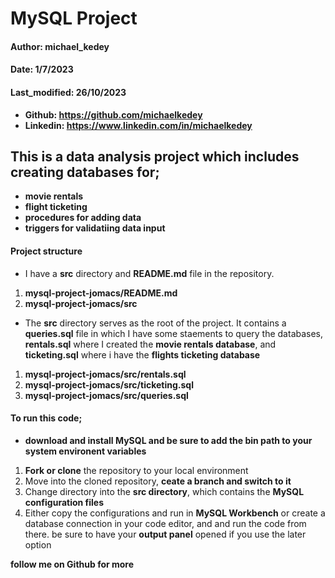 # MySQL Project

#### Author: michael_kedey
#### Date: 1/7/2023
#### Last_modified: 26/10/2023
- **Github: https://github.com/michaelkedey**
- **Linkedin: https://www.linkedin.com/in/michaelkedey**


## This is a data analysis project which includes creating databases for;
 - **movie rentals** 
 - **flight ticketing**
 - **procedures for adding data**
 - **triggers for validatiing data input**

#### Project structure
- I have a **src** directory and **README.md** file in the repository.
1. **mysql-project-jomacs/README.md**
2. **mysql-project-jomacs/src**

-  The **src** directory serves as the root of the project. It contains a **queries.sql** file in which I have some staements to query the databases, **rentals.sql** where I created the **movie rentals database**, and **ticketing.sql** where i have the **flights ticketing database**  
1. **mysql-project-jomacs/src/rentals.sql**
2. **mysql-project-jomacs/src/ticketing.sql**
3. **mysql-project-jomacs/src/queries.sql**

#### To run this code;
- **download and install MySQL and be sure to add  the bin path to your system environent variables**
1. **Fork or clone** the repository to your local environment
2. Move into the cloned repository, **ceate a branch and switch to it**
3. Change directory into the **src directory**, which contains the **MySQL configuration files**
4. Either copy the configurations and run in **MySQL Workbench** or create a database connection in your code editor, and and run the code from there. be sure to have your **output panel** opened if you use the later option

**follow me on Github for more**